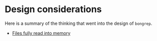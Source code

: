 # Design considerations

Here is a summary of the thinking that went into the design of `bongrep`.

* [Files fully read into memory](../2)
